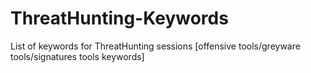 # ThreatHunting-Keywords
List of keywords for ThreatHunting sessions [offensive tools/greyware tools/signatures tools keywords]
